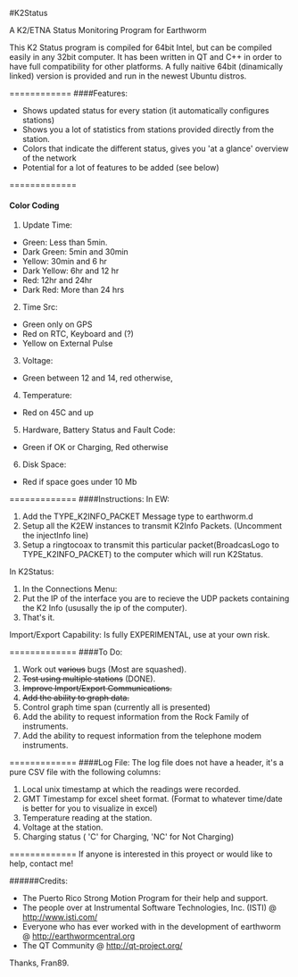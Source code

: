 #K2Status

A K2/ETNA Status Monitoring Program for Earthworm

This K2 Status program is compiled for 64bit Intel, but can be compiled easily 
in any 32bit computer. It has been written in QT and C++ in order to have full 
compatibility for other platforms. A fully naitive 64bit (dinamically linked) 
version is provided and run in the newest Ubuntu distros. 

============
####Features:
* Shows updated status for every station (it automatically configures stations)
* Shows you a lot of statistics from stations provided directly from the station.
* Colors that indicate the different status, gives you 'at a glance' overview of the network
* Potential for a lot of features to be added (see below)

=============
#### Color Coding

1. Update Time:
  * Green: Less than 5min.
  * Dark Green: 5min and 30min
  * Yellow: 30min and 6 hr
  * Dark Yellow: 6hr and 12 hr
  * Red: 12hr and 24hr
  * Dark Red: More than 24 hrs
2. Time Src:
  * Green only on GPS
  * Red on RTC, Keyboard and (?)
  * Yellow on External Pulse
3. Voltage:
  * Green between 12 and 14, red otherwise,
4. Temperature:
  * Red on 45C and up
5. Hardware, Battery Status and Fault Code:
  * Green if OK or Charging, Red otherwise
6. Disk Space:
  * Red if space goes under 10 Mb

=============
####Instructions:
In EW:

1. Add the TYPE_K2INFO_PACKET Message type to earthworm.d
2. Setup all the K2EW instances to transmit K2Info Packets. (Uncomment the injectInfo line) 
3. Setup a ringtocoax to transmit this particular packet(BroadcasLogo to TYPE_K2INFO_PACKET) to the computer which will run K2Status.

In K2Status:

1. In the Connections Menu:
2. Put the IP of the interface you are to recieve the UDP packets containing the K2 Info (ususally the ip of the computer). 
3. That's it.

Import/Export Capability: Is fully EXPERIMENTAL, use at your own risk.

=============
####To Do:
1. Work out ~~various~~ bugs (Most are squashed).
2. ~~Test using multiple stations~~ (DONE).
3. ~~Improve Import/Export Communications.~~
4. ~~Add the ability to graph data.~~
5. Control graph time span (currently all is presented)
6. Add the ability to request information from the Rock Family of instruments.
7. Add the ability to request information from the telephone modem instruments.


=============
####Log File:
The log file does not have a header, it's a pure CSV file with the following columns:

 1. Local unix timestamp at which the readings were recorded.
 2. GMT Timestamp for excel sheet format. (Format to whatever time/date is better for you to visualize in excel)
 3. Temperature reading at the station.
 4. Voltage at the station.
 5. Charging status ( 'C' for Charging, 'NC' for Not Charging)

=============
If anyone is interested in this proyect or would like to help, contact me!

######Credits:
* The Puerto Rico Strong Motion Program for their help and support.
* The people over at Instrumental Software Technologies, Inc. (ISTI) @ http://www.isti.com/
* Everyone who has ever worked with in the development of earthworm @ http://earthwormcentral.org
* The QT Community @ http://qt-project.org/


Thanks,
Fran89.

